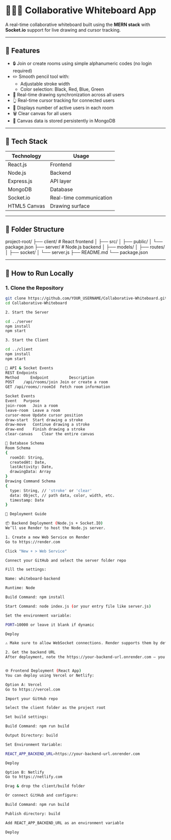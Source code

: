 # 🧑‍🤝‍🧑 Collaborative Whiteboard App

A real-time collaborative whiteboard built using the **MERN stack** with **Socket.io** support for live drawing and cursor tracking.

---

## 🚀 Features

- 🔒 Join or create rooms using simple alphanumeric codes (no login required)
- ✏️ Smooth pencil tool with:
  - Adjustable stroke width
  - Color selection: Black, Red, Blue, Green
- 🔁 Real-time drawing synchronization across all users
- 👆 Real-time cursor tracking for connected users
- 👥 Displays number of active users in each room
- 🗑️ Clear canvas for all users
- 💾 Canvas data is stored persistently in MongoDB

---

## 🧱 Tech Stack

| Technology     | Usage                       |
|----------------|-----------------------------|
| React.js       | Frontend                    |
| Node.js        | Backend                     |
| Express.js     | API layer                   |
| MongoDB        | Database                    |
| Socket.io      | Real-time communication     |
| HTML5 Canvas   | Drawing surface             |

---

## 📁 Folder Structure

project-root/
├── client/ # React frontend
│ ├── src/
│ ├── public/
│ └── package.json
├── server/ # Node.js backend
│ ├── models/
│ ├── routes/
│ ├── socket/
│ └── server.js
├── README.md
└── package.json


---

## 🧪 How to Run Locally

### 1. Clone the Repository
```bash
git clone https://github.com/YOUR_USERNAME/Collaborative-Whiteboard.git
cd Collaborative-Whiteboard

2. Start the Server

cd ../server
npm install
npm start

3. Start the Client

cd ../client
npm install
npm start

🧠 API & Socket Events
REST Endpoints
Method	   Endpoint	        Description
POST	/api/rooms/join	Join or create a room
GET	/api/rooms/:roomId	Fetch room information

Socket Events
Event	Purpose
join-room	Join a room
leave-room	Leave a room
cursor-move	Update cursor position
draw-start	Start drawing a stroke
draw-move	Continue drawing a stroke
draw-end	Finish drawing a stroke
clear-canvas	Clear the entire canvas

🧱 Database Schema
Room Schema
{
  roomId: String,
  createdAt: Date,
  lastActivity: Date,
  drawingData: Array
}
Drawing Command Schema
{
  type: String, // 'stroke' or 'clear'
  data: Object, // path data, color, width, etc.
  timestamp: Date
}

🚀 Deployment Guide

📦 Backend Deployment (Node.js + Socket.IO)
We’ll use Render to host the Node.js server.

1. Create a new Web Service on Render
Go to https://render.com

Click "New + > Web Service"

Connect your GitHub and select the server folder repo

Fill the settings:

Name: whiteboard-backend

Runtime: Node

Build Command: npm install

Start Command: node index.js (or your entry file like server.js)

Set the environment variable:

PORT=10000 or leave it blank if dynamic

Deploy

⚠️ Make sure to allow WebSocket connections. Render supports them by default.

2. Get the backend URL
After deployment, note the https://your-backend-url.onrender.com — you’ll need this in the frontend.


🌐 Frontend Deployment (React App)
You can deploy using Vercel or Netlify:

Option A: Vercel
Go to https://vercel.com

Import your GitHub repo

Select the client folder as the project root

Set build settings:

Build Command: npm run build

Output Directory: build

Set Environment Variable:

REACT_APP_BACKEND_URL=https://your-backend-url.onrender.com

Deploy

Option B: Netlify
Go to https://netlify.com

Drag & drop the client/build folder

Or connect GitHub and configure:

Build Command: npm run build

Publish directory: build

Add REACT_APP_BACKEND_URL as an environment variable

Deploy

